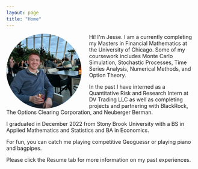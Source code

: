 ```yaml
---
layout: page
title: "Home"
---
```


<div style="float: left; margin-right: 20px; border-radius: 50%; overflow: hidden; width: 200px; height: 200px;">
  <img src="skygarden.jpg" alt="Jesse Freitag" width="200" height="200" class="profile-picture">
</div>

Hi! I'm Jesse. I am a currently completing my Masters in Financial Mathematics at the University of Chicago. Some of my coursework includes Monte Carlo Simulation, Stochastic Processes, Time Series Analysis, Numerical Methods, and Option Theory.

In the past I have interned as a Quantitative Risk and Research Intern at DV Trading LLC as well as completing projects and partnering with BlackRock, The Options Clearing Corporation, and Neuberger Berman.

I graduated in December 2022 from Stony Brook University with a BS in Applied Mathematics and Statistics and BA in Economics.

For fun, you can catch me playing competitive Geoguessr or playing piano and bagpipes.  

Please click the Resume tab for more information on my past experiences.
